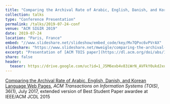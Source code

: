 ```yaml
---
title: "Comparing the Archival Rate of Arabic, English, Danish, and Korean Language Web Pages"
collection: talks
type: "Conference Presentation"
permalink: /talks/2019-07-24-conf
venue: "ACM SIGIR 2019"
date: 2019-07-24
location: "Paris, France"
embed: "//www.slideshare.net/slideshow/embed_code/key/Mv7QPxc6vPVrAX"
slideshare: "https://www.slideshare.net/mweigle/comparing-the-archival-rate-of-arabic-english-danish-and-korean-language-web-pages"
excerpt: "Presentation of [ACM TOIS paper](https://dl.acm.org/doi/abs/10.1145/3041656) at [SIGIR 2019](https://sigir.org/sigir2019/)"
share: false
header:
  teaser: https://drive.google.com/uc?id=1_J5M6exb4v83iWrN_AVFkY0ukdJxugHA
---
```


[Comparing the Archival Rate of Arabic, English, Danish, and Korean Language Web Pages](https://dl.acm.org/doi/abs/10.1145/3041656), *ACM Transactions on Information Systems (TOIS)*,  36(1), July 2017, 
extended version of Best Student Paper awardee at IEEE/ACM JCDL 2015
